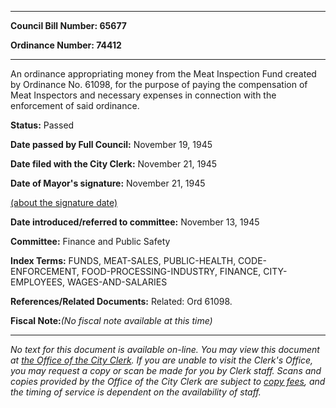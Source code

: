 

********

**Council Bill Number: 65677**
   
**Ordinance Number: 74412**
********

 An ordinance appropriating money from the Meat Inspection Fund created by Ordinance No. 61098, for the purpose of paying the compensation of Meat Inspectors and necessary expenses in connection with the enforcement of said ordinance.

**Status:** Passed
   
**Date passed by Full Council:** November 19, 1945
   
**Date filed with the City Clerk:** November 21, 1945
   
**Date of Mayor's signature:** November 21, 1945
   
[(about the signature date)](/~public/approvaldate.htm)
   
   
   
**Date introduced/referred to committee:** November 13, 1945
   
**Committee:** Finance and Public Safety
   
   
**Index Terms:** FUNDS, MEAT-SALES, PUBLIC-HEALTH, CODE-ENFORCEMENT, FOOD-PROCESSING-INDUSTRY, FINANCE, CITY-EMPLOYEES, WAGES-AND-SALARIES

**References/Related Documents:** Related: Ord 61098.

**Fiscal Note:**_(No fiscal note available at this time)_
********

_No text for this document is available on-line. You may view this document at [the Office of the City Clerk](http://www.seattle.gov/leg/clerk/contactUs.htm). If you are unable to visit the Clerk's Office, you may request a copy or scan be made for you by Clerk staff. Scans and copies provided by the Office of the City Clerk are subject to [copy fees](http://clerk.seattle.gov/~public/clerkfees.htm), and the timing of service is dependent on the availability of staff._

